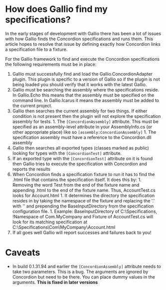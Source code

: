# How does Gallio find my specifications? #

In the early stages of development with Gallio there has been a lot of issues with how Gallio finds the Concordion specifications and runs them.  This article hopes to resolve that issue by defining exactly how Concordion links a specification file to a fixture.

For the Gallio framework to find and execute the Concordion specifications the following requirements must be in place:

  1. Gallio must successfully find and load the Gallio.ConcordionAdapter plugin.  This plugin is specific to a version of Gallio so if the plugin is not being loaded you should verify that it works with the latest Gallio.
  1. Gallio must be searching the assembly where the specifications reside.  In Gallio.Echo this means that the assembly must be specified on the command line.  In Gallio.Icarus it means the assembly must be added to the current project.
  1. Gallio then searches the current assembly for two things.  If either condition is not present then the plugin will not explore the specification assembly for tests.
    1. The `[ConcordionAssembly]` attribute. This must be specified as an assembly-level attribute in your AssemblyInfo.cs (or other appropriate place) like so `[assembly:ConcordionAssembly]`
    1. The specification assembly must have a reference to the Concordion.dll assembly
  1. Gallio then searches all exported types (classes marked as public) looking for types with the `[ConcordionTest]` attribute.
  1. If an exported type with the `[ConcordionTest]` attribute on it is found then Gallio tries to execute the specification with Concordion and reports the results
  1. When Concordion finds a specification fixture to run it has to find the .html file that contains the specification itself.  It does this by:
    1. Removing the word Test from the end of the fixture name and appending .html to the end of the fixture name.  Thus, AccountTest.cs looks for Account.html
    1. It determines the directory the specification resides in by taking the namespace of the fixture and replacing the '.' with '\' and prepending the BaseInputDirectory from the specification configuration file.
    1. Example:  BaseInputDirectory of C:\Specifications, !Namespace of Com.MyCompany and Fixture of AccountTest.cs will look for its matching specification at C:\Specifications\Com\MyCompany\Account.html
  1. If all goes well Gallio will report successes and failures back to you!

# Caveats #

  * In build 0.1.31.94 and earlier the `[ConcordionAssembly]` attribute needs to take two parameters.  This is a bug.  The arguments are ignored by Concordion but need to be there.  You can place dummy values in the arguments.  **This is fixed in later versions**